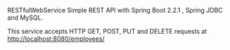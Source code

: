 RESTfulWebService
Simple REST API with Spring Boot 2.2.1 , Spring JDBC and MySQL.

This service accepts HTTP GET, POST, PUT and DELETE requests at <http://localhost:8080/employees/>
